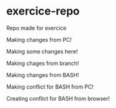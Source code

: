 # exercice-repo
Repo made for exercice

Making changes from PC!

Making some changes here!

Making chages from branch!

Making changes from BASH!

Making conflict for BASH from PC!

Creating conflict for BASH from browser!

